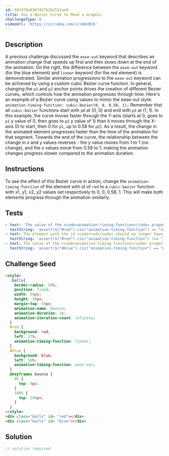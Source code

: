 ```yaml
---
id: 587d78a9367417b2b2512ae9
title: Use a Bezier Curve to Move a Graphic
challengeType: 0
videoUrl: 'https://scrimba.com/c/c6bnRCK'
---
```


## Description
<section id='description'>
A previous challenge discussed the <code>ease-out</code> keyword that describes an animation change that speeds up first and then slows down at the end of the animation. On the right, the difference between the <code>ease-out</code> keyword (for the blue element) and <code>linear</code> keyword (for the red element) is demonstrated. Similar animation progressions to the <code>ease-out</code> keyword can be achieved by using a custom cubic Bezier curve function.
In general, changing the <code>p1</code> and <code>p2</code> anchor points drives the creation of different Bezier curves, which controls how the animation progresses through time. Here's an example of a Bezier curve using values to mimic the ease-out style:
<code>animation-timing-function: cubic-bezier(0, 0, 0.58, 1);</code>
Remember that all <code>cubic-bezier</code> functions start with <code>p0</code> at (0, 0) and end with <code>p3</code> at (1, 1). In this example, the curve moves faster through the Y-axis (starts at 0, goes to <code>p1</code> y value of 0, then goes to <code>p2</code> y value of 1) than it moves through the X-axis (0 to start, then 0 for <code>p1</code>, up to 0.58 for <code>p2</code>). As a result, the change in the animated element progresses faster than the time of the animation for that segment. Towards the end of the curve, the relationship between the change in x and y values reverses - the y value moves from 1 to 1 (no change), and the x values move from 0.58 to 1, making the animation changes progress slower compared to the animation duration.
</section>

## Instructions
<section id='instructions'>
To see the effect of this Bezier curve in action, change the <code>animation-timing-function</code> of the element with id of <code>red</code> to a <code>cubic-bezier</code> function with x1, y1, x2, y2 values set respectively to 0, 0, 0.58, 1. This will make both elements progress through the animation similarly.
</section>

## Tests
<section id='tests'>

```yml
- text: 'The value of the <code>animation-timing-function</code> property of the element with the id <code>red</code> should be a <code>cubic-bezier</code> function with x1, y1, x2, y2 values set respectively to 0, 0, 0.58, 1 .'
  testString: 'assert($("#red").css("animation-timing-function") == "cubic-bezier(0, 0, 0.58, 1)", "The value of the <code>animation-timing-function</code> property of the element with the id <code>red</code> should be a <code>cubic-bezier</code> function with x1, y1, x2, y2 values set respectively to 0, 0, 0.58, 1 .");'
- text: The element with the id <code>red</code> should no longer have the <code>animation-timing-function</code> property of linear.
  testString: 'assert($("#red").css("animation-timing-function") !== "linear", "The element with the id <code>red</code> should no longer have the <code>animation-timing-function</code> property of linear.");'
- text: The value of the <code>animation-timing-function</code> property for the element with the id <code>blue</code> should not change.
  testString: 'assert($("#blue").css("animation-timing-function") == "ease-out", "The value of the <code>animation-timing-function</code> property for the element with the id <code>blue</code> should not change.");'

```

</section>

## Challenge Seed
<section id='challengeSeed'>

<div id='html-seed'>

```html
<style>
  .balls{
    border-radius: 50%;
    position: fixed;
    width: 50px;
    height: 50px;
    margin-top: 50px;
    animation-name: bounce;
    animation-duration: 2s;
    animation-iteration-count: infinite;
  }
  #red {
    background: red;
    left: 27%;
    animation-timing-function: linear;
  }
  #blue {
    background: blue;
    left: 56%;
    animation-timing-function: ease-out;
  }
  @keyframes bounce {
    0% {
      top: 0px;
    }
    100% {
      top: 249px;
    }
  }
</style>
<div class="balls" id= "red"></div>
<div class="balls" id= "blue"></div>
```

</div>



</section>

## Solution
<section id='solution'>

```js
// solution required
```
</section>
